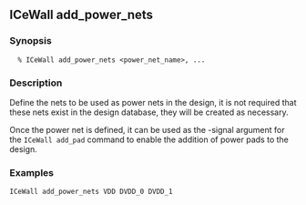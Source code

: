 ## ICeWall add_power_nets
### Synopsis
```
  % ICeWall add_power_nets <power_net_name>, ...
```
### Description
Define the nets to be used as power nets in the design, it is not required that these nets exist in the design database, they will be created as necessary.

Once the power net is defined, it can be used as the -signal argument for the ```ICeWall add_pad``` command to enable the addition of power pads to the design.

### Examples
```
ICeWall add_power_nets VDD DVDD_0 DVDD_1
```
